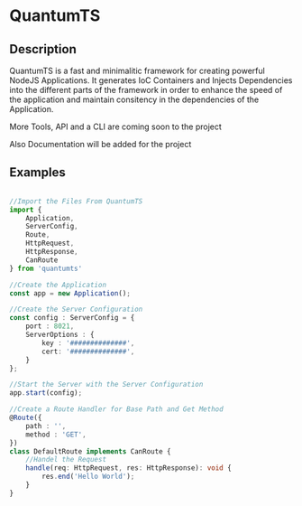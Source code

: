 # QuantumTS

## Description

QuantumTS is a fast and minimalitic framework for creating powerful NodeJS
Applications. It generates IoC Containers and Injects Dependencies into the
different parts of the framework in order to enhance the speed of the
application and maintain consitency in the dependencies of the Application.

More Tools, API and a CLI are coming soon to the project

Also Documentation will be added for the project

## Examples

```ts

//Import the Files From QuantumTS
import {
    Application,
    ServerConfig,
    Route,
    HttpRequest,
    HttpResponse,
    CanRoute
} from 'quantumts'

//Create the Application
const app = new Application();

//Create the Server Configuration
const config : ServerConfig = {
    port : 8021,
    ServerOptions : {
        key : '##############',
        cert: '##############',
    }
};

//Start the Server with the Server Configuration
app.start(config);

//Create a Route Handler for Base Path and Get Method
@Route({
    path : '',
    method : 'GET',
})
class DefaultRoute implements CanRoute {
    //Handel the Request
    handle(req: HttpRequest, res: HttpResponse): void {
        res.end('Hello World');
    }
}


```
